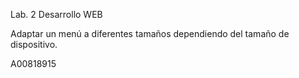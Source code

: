 Lab. 2 Desarrollo WEB

Adaptar un menú a diferentes tamaños dependiendo del tamaño de dispositivo.

A00818915

